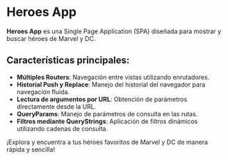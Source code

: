 # Heroes App  

**Heroes App** es una Single Page Application (SPA) diseñada para mostrar y buscar héroes de Marvel y DC.

## Características principales:  
- **Múltiples Routers**: Navegación entre vistas utilizando enrutadores.  
- **Historial Push y Replace**: Manejo del historial del navegador para navegación fluida.  
- **Lectura de argumentos por URL**: Obtención de parámetros directamente desde la URL.  
- **QueryParams**: Manejo de parámetros de consulta en las rutas.  
- **Filtros mediante QueryStrings**: Aplicación de filtros dinámicos utilizando cadenas de consulta.  

¡Explora y encuentra a tus héroes favoritos de Marvel y DC de manera rápida y sencilla!  


